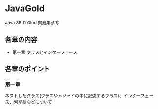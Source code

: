 # JavaGold
Java SE 11 Glod 問題集参考

## 各章の内容
- 第一章 クラスとインターフェース

## 各章のポイント

### 第一章
ネストしたクラス(クラスやメソッドの中に記述するクラス)、インターフェース、列挙型などについて
